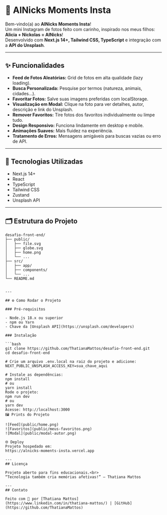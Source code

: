 # 📸 AlNicks Moments Insta

Bem-vindo(a) ao **AlNicks Moments Insta**!  
Um mini Instagram de fotos feito com carinho, inspirado nos meus filhos: **Alicia + Nickolas = AlNicks**!  
Desenvolvido com **Next.js 14+, Tailwind CSS, TypeScript** e integração com a **API do Unsplash**.

---

## ✨ Funcionalidades

- **Feed de Fotos Aleatórias:** Grid de fotos em alta qualidade (lazy loading).
- **Busca Personalizada:** Pesquise por termos (natureza, animais, cidades...).
- **Favoritar Fotos:** Salve suas imagens preferidas com localStorage.
- **Visualização em Modal:** Clique na foto para ver detalhes, autor, descrição e link do Unsplash.
- **Remover Favoritos:** Tire fotos dos favoritos individualmente ou limpe tudo.
- **Design Responsivo:** Funciona lindamente em desktop e mobile.
- **Animações Suaves:** Mais fluidez na experiência.
- **Tratamento de Erros:** Mensagens amigáveis para buscas vazias ou erro de API.

---

## 🚀 Tecnologias Utilizadas

- Next.js 14+
- React
- TypeScript
- Tailwind CSS
- Zustand
- Unsplash API

---

## 🗂️ Estrutura do Projeto

```text
desafio-front-end/
├── public/
│   ├── file.svg
│   ├── globe.svg
│   ├── home.png
│   └── ...
├── src/
│   ├── app/
│   ├── components/
│   └── ...
└── README.md


---

## ⚙️ Como Rodar o Projeto

### Pré-requisitos

- Node.js 18.x ou superior
- npm ou Yarn
- Chave da [Unsplash API](https://unsplash.com/developers)

### Instalação

```bash
git clone https://github.com/ThatianaMattos/desafio-front-end.git
cd desafio-front-end

# Crie um arquivo .env.local na raiz do projeto e adicione:
NEXT_PUBLIC_UNSPLASH_ACCESS_KEY=sua_chave_aqui

# Instale as dependências:
npm install
# ou
yarn install
Rode o projeto:
npm run dev
# ou
yarn dev
Acesse: http://localhost:3000
🖼️ Prints do Projeto

![Feed](public/home.png)
![Favoritos](public/meus-favoritos.png)
![Modal](public/modal-autor.png)

🌐 Deploy
Projeto hospedado em:
https://alnicks-moments-insta.vercel.app 

---
## Licença

Projeto aberto para fins educacionais.<br>
“Tecnologia também cria memórias afetivas!” – Thatiana Mattos

---
## Contato

Feito com 💙 por [Thatiana Mattos](https://www.linkedin.com/in/thatiana-mattos/) | [GitHub](https://github.com/ThatianaMattos)


